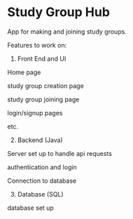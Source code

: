 # Study Group Hub
App for making and joining study groups.

Features to work on:


1. Front End and UI

Home page

study group creation page

study group joining page

login/signup pages

etc.


2. Backend (Java)

Server set up to handle api requests

authentication and login

Connection to database


3. Database (SQL)

database set up 
